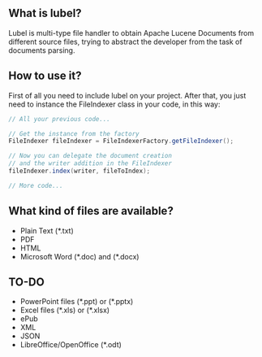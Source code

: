 ## What is lubel?
Lubel is multi-type file handler to obtain Apache Lucene Documents from different source files, trying to abstract the developer from the task of documents parsing.

## How to use it?
First of all you need to include lubel on your project. After that, you just need to instance the FileIndexer class in your code, in this way:

```java
// All your previous code...

// Get the instance from the factory
FileIndexer fileIndexer = FileIndexerFactory.getFileIndexer();

// Now you can delegate the document creation 
// and the writer addition in the FileIndexer
fileIndexer.index(writer, fileToIndex);

// More code...
```

## What kind of files are available?
* Plain Text (*.txt)
* PDF
* HTML
* Microsoft Word (\*.doc) and (*.docx)

## TO-DO
* PowerPoint files (\*.ppt) or (*.pptx)
* Excel files (\*.xls) or (*.xlsx)
* ePub
* XML
* JSON
* LibreOffice/OpenOffice (*.odt)